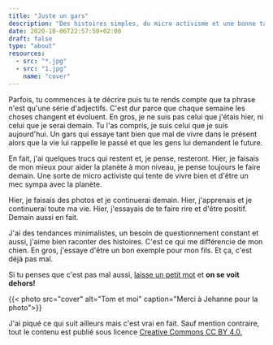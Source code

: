 ```yaml
---
title: "Juste un gars"
description: "Des histoires simples, du micro activisme et une bonne tasse de café."
date: 2020-10-06T22:57:50+02:00
draft: false
type: "about"
resources:
  - src: "*.jpg"
  - src: "1.jpg"
    name: "cover"
---
```


Parfois, tu commences à te décrire puis tu te rends compte que ta phrase n'est qu'une série d'adjectifs.
C'est dur parce que chaque semaine les choses changent et évoluent. En gros, je ne suis pas celui que j'étais hier, ni celui que je serai demain. Tu l'as compris, je suis celui que je suis aujourd'hui. Un gars qui essaye tant bien que mal de vivre dans le présent alors que la vie lui rappelle le passé et que les gens lui demandent le future.

En fait, j'ai quelques trucs qui restent et, je pense, resteront. Hier, je faisais de mon mieux pour aider la planète à mon niveau, je pense toujours le faire demain. Une sorte de micro activiste qui tente de vivre bien et d'être un mec sympa avec la planète.

Hier, je faisais des photos et je continuerai demain.
Hier, j'apprenais et je continuerai toute ma vie.
Hier, j'essayais de te faire rire et d'être positif. Demain aussi en fait.

J'ai des tendances minimalistes, un besoin de questionnement constant et aussi, j'aime bien raconter des histoires. C'est ce qui me différencie de mon chien.	En gros, j'essaye d'être un bon exemple pour mon fils. Et ça, c'est déjà pas mal.

Si tu penses que c'est pas mal aussi, [laisse un petit mot](mailto:petites@vadrouilles.co) et **on se voit dehors!**

{{< photo src="cover" alt="Tom et moi" caption="Merci à Jehanne pour la photo">}}

J'ai piqué ce qui suit ailleurs mais c'est vrai en fait. Sauf mention contraire, tout le contenu est publié sous licence [Creative Commons CC BY 4.0.](https://creativecommons.org/licenses/by/4.0/)
